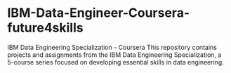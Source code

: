 # IBM-Data-Engineer-Coursera-future4skills
IBM Data Engineering Specialization - Coursera This repository contains projects and assignments from the IBM Data Engineering Specialization, a 5-course series focused on developing essential skills in data engineering. 
